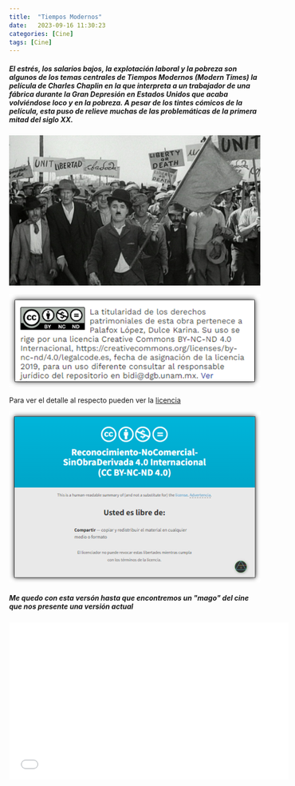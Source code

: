 ```yaml
---
title:  "Tiempos Modernos"
date:   2023-09-16 11:30:23
categories: [Cine]
tags: [Cine]
---
```

<h5 class="justificado">
El estrés, los salarios bajos, la explotación laboral y la pobreza son algunos de los temas centrales de Tiempos Modernos (Modern Times) la película de Charles Chaplin en la que interpreta a un trabajador de una fábrica durante la Gran Depresión en Estados Unidos que acaba volviéndose loco y en la pobreza. A pesar de los tintes cómicos de la película, esta puso de relieve muchas de las problemáticas de la primera mitad del siglo XX.</h5>

![Tiempo modernos](/images/tiempos-modernos.jpg)


<img class="centrar" src="/images/licencia.png" alt="Imagen creative commons">

Para ver el detalle al respecto pueden ver la [licencia][licencia]

[licencia]: https://creativecommons.org/licenses/by-nc-nd/4.0/legalcode.es

<img class="centrar" src="/images/licencia2.png" alt="Imagen creative commons">

<h5 class="textocentrado">Me quedo con esta versón hasta que encontremos un "mago" del cine que nos presente una versión actual</h5>


<div class="myvideodiv">
<iframe class="myvideo" width="560" height="315" src="//ok.ru/videoembed/1825185532509" frameborder="0" allow="autoplay" allowfullscreen>
</iframe>
</div>
